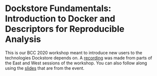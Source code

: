# Dockstore Fundamentals: Introduction to Docker and Descriptors for Reproducible Analysis

This is our BCC 2020 workshop meant to introduce new users to the technologies Dockstore depends on.
A [recording](https://www.youtube.com/watch?v=shMr_Bd01Ko&t=3226s) was made from parts of the East and West sessions of the workshop.
You can also follow along using the [slides](https://docs.google.com/presentation/d/1iXDZcP2Eln4hAHWqblmfV_cwABrt7ti9daf32h5nSIQ/edit?usp=sharing) that are from the event.
